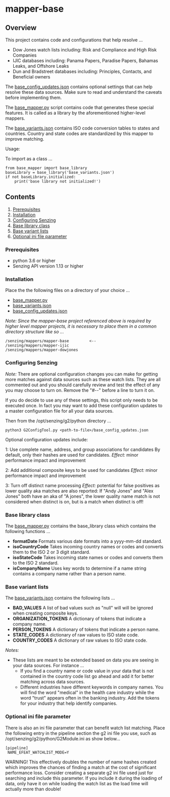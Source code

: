 # mapper-base

## Overview

This project contains code and configurations that help resolve ...

- Dow Jones watch lists including: Risk and Compliance and High Risk Companies
- IJIC databases including: Panama Papers, Paradise Papers, Bahamas Leaks, and Offshore Leaks
- Dun and Bradstreet databases including: Principles, Contacts, and Beneficial owners

The [base_config_updates.json] contains optional settings that can help resolve these data sources. Make sure to read and understand the caveats before implementing them.

The [base_mapper.py] script contains code that generates these special features. It is called as a library by the aforementioned higher-level mappers.

The [base_variants.json] contains ISO code conversion tables to states and countries. Country and state codes are standardized by this mapper to improve matching.

Usage:

To import as a class ...

```console
from base_mapper import base_library
baseLibrary = base_library('base_variants.json')
if not baseLibrary.initialized:
    print('base library not initialized!')
```

## Contents

1. [Prerequisites]
1. [Installation]
1. [Configuring Senzing]
1. [Base library class]
1. [Base variant lists]
1. [Optional ini file parameter]

### Prerequisites

- python 3.6 or higher
- Senzing API version 1.13 or higher

### Installation

Place the the following files on a directory of your choice ...

- [base_mapper.py]
- [base_variants.json]
- [base_config_updates.json]

_Note: Since the mapper-base project referenced above is required by higher level mapper projects, it is necessary to place them in a common directory structure like so ..._

```console
/senzing/mappers/mapper-base         <--
/senzing/mappers/mapper-ijic
/senzing/mappers/mapper-dowjones
```

### Configuring Senzing

_Note:_ There are optional configuration changes you can make for getting more matches against data sources such as these watch lists. They are all commented out and you should carefully review and test the effect of any you may choose to turn on. Remove the "#--" before a line to turn it on.

If you do decide to use any of these settings, this script only needs to be executed once. In fact you may want to add these configuration updates to a master configuration file for all your data sources.

Then from the /opt/senzing/g2/python directory ...

```console
python3 G2ConfigTool.py <path-to-file>/base_config_updates.json
```

Optional configuration updates include:

1: Use complete name, address, and group associations for candidates
By default, only their hashes are used for candidates.
_Effect:_ minor performance impact and improvement

2: Add additional composite keys to be used for candidates
_Effect:_ minor performance impact and improvement

3: Turn off distinct name processing
_Effect:_ potential for false positives as lower quality aka matches are also reported: If "Andy Jones" and "Alex Jones" both have an aka of "A jones", the lower quality name match is not considered when distinct is on, but is a match when distinct is off!

### Base library class

The [base_mapper.py] contains the base_library class which contains the following functions ...

- **formatDate** Formats various date formats into a yyyy-mm-dd standard.
- **isoCountryCode** Takes incoming country names or codes and converts them to the ISO 2 or 3 digit standard.
- **isoStateCode** Takes incoming state names or codes and converts them to the ISO 2 standard.
- **isCompanyName** Uses key words to determine if a name string contains a company name rather than a person name.

### Base variant lists

The [base_variants.json] contains the following lists ...

- **BAD_VALUES** A list of bad values such as "null" will will be ignored when creating composite keys.
- **ORGANIZATION_TOKENS** A dictionary of tokens that indicate a company name.
- **PERSON_TOKENS** A dictionary of tokens that indicate a person name.
- **STATE_CODES** A dictionary of raw values to ISO state code.
- **COUNTRY_CODES** A dictionary of raw values to ISO state code.

_Notes:_

- These lists are meant to be extended based on data you are seeing in your data sources. For instance ...
  - If you find a country name or code value in your data that is not contained in the country code list go ahead and add it for better matching across data sources.
  - Different industries have different keywords in company names. You will find the word "medical" in the health care industry while the word "trust" appears often in the banking industry. Add the tokens for your industry that help identify companies.

### Optional ini file parameter

There is also an ini file parameter that can benefit watch list matching. Place the following entry in the pipeline section the g2 ini file you use, such as /opt/senzing/g2/python/G2Module.ini as show below...

```console
[pipeline]
 NAME_EFEAT_WATCHLIST_MODE=Y
```

WARNING! This effectively doubles the number of name hashes created which improves the chances of finding a match at the cost of significant performance loss. Consider creating a separate g2 ini file used just for searching and include this parameter. If you include it during the loading of data, only have it on while loading the watch list as the load time will actually more than double!

[base_config_updates.json]: src/base_config_updates.json
[base_mapper.py]: src/base_mapper.py
[base_variants.json]: src/base_variants.json
[Prerequisites]: #prerequisites
[Installation]: #installation
[Configuring Senzing]: #configuring-senzing
[Base library class]: #base-library-class
[Base variant lists]: #base-variant-lists
[Optional ini file parameter]: #optional-ini-file-parameter
